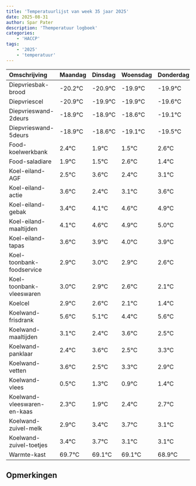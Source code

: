 ```yaml
---
title: 'Temperatuurlijst van week 35 jaar 2025'
date: 2025-08-31
author: Spar Pater
description: 'Themperatuur logboek'
categories:
    - 'HACCP'
tags:
    - '2025'
    - 'temperatuur'
---
```

|Omschrijving|Maandag|Dinsdag|Woensdag|Donderdag|Vrijdag|Zaterdag|Zondag|
|:---|:---|:---|:---|:---|:---|:---|:---|
|Diepvriesbak-brood|-20.2°C|-20.9°C|-19.9°C|-19.9°C|-19.6°C|-20.1°C|-20.5°C|
|Diepvriescel|-20.9°C|-19.9°C|-19.9°C|-19.6°C|-20.1°C|-20.5°C|-19.4°C|
|Diepvrieswand-2deurs|-18.9°C|-18.9°C|-18.6°C|-19.1°C|-19.5°C|-18.4°C|-19.6°C|
|Diepvrieswand-5deurs|-18.9°C|-18.6°C|-19.1°C|-19.5°C|-18.4°C|-19.6°C|-18.9°C|
|Food-koelwerkbank|2.4°C|1.9°C|1.5°C|2.6°C|1.4°C|2.1°C|2.6°C|
|Food-saladiare|1.9°C|1.5°C|2.6°C|1.4°C|2.1°C|2.6°C|2.9°C|
|Koel-eiland-AGF|2.5°C|3.6°C|2.4°C|3.1°C|3.6°C|3.9°C|4.0°C|
|Koel-eiland-actie|3.6°C|2.4°C|3.1°C|3.6°C|3.9°C|4.0°C|3.9°C|
|Koel-eiland-gebak|3.4°C|4.1°C|4.6°C|4.9°C|5.0°C|4.9°C|4.6°C|
|Koel-eiland-maaltijden|4.1°C|4.6°C|4.9°C|5.0°C|4.9°C|4.6°C|4.1°C|
|Koel-eiland-tapas|3.6°C|3.9°C|4.0°C|3.9°C|3.6°C|3.1°C|2.4°C|
|Koel-toonbank-foodservice|2.9°C|3.0°C|2.9°C|2.6°C|2.1°C|1.4°C|2.6°C|
|Koel-toonbank-vleeswaren|3.0°C|2.9°C|2.6°C|2.1°C|1.4°C|2.6°C|1.5°C|
|Koelcel|2.9°C|2.6°C|2.1°C|1.4°C|2.6°C|1.5°C|2.3°C|
|Koelwand-frisdrank|5.6°C|5.1°C|4.4°C|5.6°C|4.5°C|5.3°C|4.9°C|
|Koelwand-maaltijden|3.1°C|2.4°C|3.6°C|2.5°C|3.3°C|2.9°C|3.4°C|
|Koelwand-panklaar|2.4°C|3.6°C|2.5°C|3.3°C|2.9°C|3.4°C|3.7°C|
|Koelwand-vetten|3.6°C|2.5°C|3.3°C|2.9°C|3.4°C|3.7°C|3.1°C|
|Koelwand-vlees|0.5°C|1.3°C|0.9°C|1.4°C|1.7°C|1.1°C|1.1°C|
|Koelwand-vleeswaren-en-kaas|2.3°C|1.9°C|2.4°C|2.7°C|2.1°C|2.1°C|1.9°C|
|Koelwand-zuivel-melk|2.9°C|3.4°C|3.7°C|3.1°C|3.1°C|2.9°C|2.1°C|
|Koelwand-zuivel-toetjes|3.4°C|3.7°C|3.1°C|3.1°C|2.9°C|2.1°C|3.7°C|
|Warmte-kast|69.7°C|69.1°C|69.1°C|68.9°C|68.1°C|69.7°C|68.8°C|

## Opmerkingen


